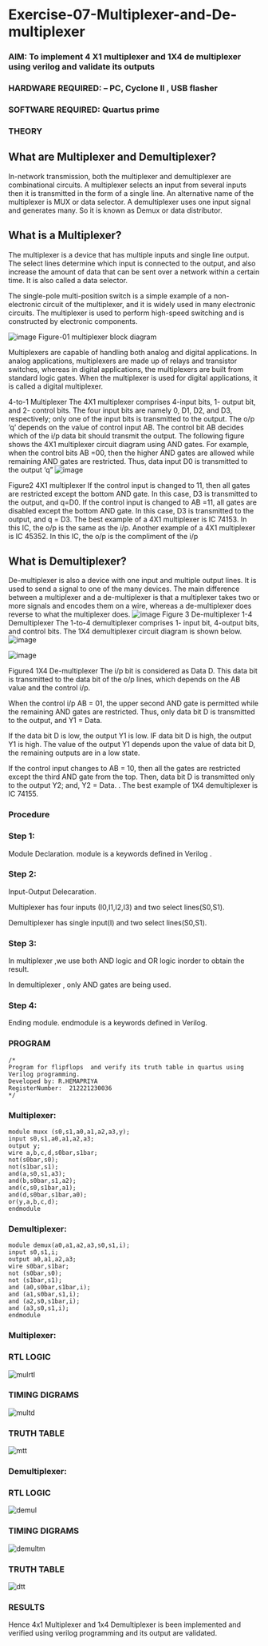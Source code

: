 # Exercise-07-Multiplexer-and-De-multiplexer
### AIM: To implement 4 X1 multiplexer and 1X4 de multiplexer using verilog and validate its outputs
### HARDWARE REQUIRED:  – PC, Cyclone II , USB flasher
### SOFTWARE REQUIRED:   Quartus prime
### THEORY 

## What are Multiplexer and Demultiplexer?
In-network transmission, both the multiplexer and demultiplexer are combinational circuits. A multiplexer selects an input from several inputs then it is transmitted in the form of a single line. An alternative name of the multiplexer is MUX or data selector. A demultiplexer uses one input signal and generates many. So it is known as Demux or data distributor.

## What is a Multiplexer?
The multiplexer is a device that has multiple inputs and single line output. The select lines determine which input is connected to the output, and also increase the amount of data that can be sent over a network within a certain time. It is also called a data selector.

The single-pole multi-position switch is a simple example of a non-electronic circuit of the multiplexer, and it is widely used in many electronic circuits. The multiplexer is used to perform high-speed switching and is constructed by electronic components.

![image](https://user-images.githubusercontent.com/36288975/170912485-73c395c7-23c0-4e78-a53d-a2f0d07d9662.png)
          Figure-01 multiplexer block diagram 

Multiplexers are capable of handling both analog and digital applications. In analog applications, multiplexers are made up of relays and transistor switches, whereas in digital applications, the multiplexers are built from standard logic gates. When the multiplexer is used for digital applications, it is called a digital multiplexer.

4-to-1 Multiplexer
The 4X1 multiplexer comprises 4-input bits, 1- output bit, and 2- control bits. The four input bits are namely 0, D1, D2, and D3, respectively; only one of the input bits is transmitted to the output. The o/p ‘q’ depends on the value of control input AB. The control bit AB decides which of the i/p data bit should transmit the output. The following figure shows the 4X1 multiplexer circuit diagram using AND gates. For example, when the control bits AB =00, then the higher AND gates are allowed while remaining AND gates are restricted. Thus, data input D0 is transmitted to the output ‘q”
![image](https://user-images.githubusercontent.com/36288975/170912568-3598c60a-5035-41f3-b0c4-ccedba13aca5.png)


Figure2 4X1 multiplexer 
If the control input is changed to 11, then all gates are restricted except the bottom AND gate. In this case, D3 is transmitted to the output, and q=D0. If the control input is changed to AB =11, all gates are disabled except the bottom AND gate. In this case, D3 is transmitted to the output, and q = D3. The best example of a 4X1 multiplexer is IC 74153. In this IC, the o/p is the same as the i/p. Another example of a 4X1 multiplexer is IC 45352. In this IC, the o/p is the compliment of the i/p


## What is Demultiplexer?
De-multiplexer is also a device with one input and multiple output lines. It is used to send a signal to one of the many devices. The main difference between a multiplexer and a de-multiplexer is that a multiplexer takes two or more signals and encodes them on a wire, whereas a de-multiplexer does reverse to what the multiplexer does.
![image](https://user-images.githubusercontent.com/36288975/170912606-a30e4b74-1726-4430-b245-2c3c3d9c232d.png)
Figure 3 De-multiplexer 
1-4 Demultiplexer
The 1-to-4 demultiplexer comprises 1- input bit, 4-output bits, and control bits. The 1X4 demultiplexer circuit diagram is shown below.![image](https://user-images.githubusercontent.com/36288975/170912683-00fb746a-1d45-4023-91d1-3a70b841073c.png)

![image](https://user-images.githubusercontent.com/36288975/170912741-7cbd52af-7e0d-4be3-b5c6-6fb9c4eca7c9.png)

Figure4 1X4 De-multiplexer 
The i/p bit is considered as Data D. This data bit is transmitted to the data bit of the o/p lines, which depends on the AB value and the control i/p.

When the control i/p AB = 01, the upper second AND gate is permitted while the remaining AND gates are restricted. Thus, only data bit D is transmitted to the output, and Y1 = Data.

If the data bit D is low, the output Y1 is low. IF data bit D is high, the output Y1 is high. The value of the output Y1 depends upon the value of data bit D, the remaining outputs are in a low state.

If the control input changes to AB = 10, then all the gates are restricted except the third AND gate from the top. Then, data bit D is transmitted only to the output Y2; and, Y2 = Data. . The best example of 1X4 demultiplexer is IC 74155.

 
 
### Procedure
### Step 1:
Module Declaration. module is a keywords defined in Verilog .

### Step 2:
Input-Output Delecaration.

Multiplexer has four inputs (I0,I1,I2,I3) and two select lines(S0,S1).

Demultiplexer has single input(I) and two select lines(S0,S1).

### Step 3:
In multiplexer ,we use both AND logic and OR logic inorder to obtain the result.

In demultiplexer , only AND gates are being used.

### Step 4:
Ending module. endmodule is a keywords defined in Verilog.



### PROGRAM 
~~~
/*
Program for flipflops  and verify its truth table in quartus using Verilog programming.
Developed by: R.HEMAPRIYA
RegisterNumber:  212221230036
*/
~~~
### Multiplexer:
```
module muxx (s0,s1,a0,a1,a2,a3,y);
input s0,s1,a0,a1,a2,a3;
output y;
wire a,b,c,d,s0bar,s1bar;
not(s0bar,s0);
not(s1bar,s1);
and(a,s0,s1,a3);
and(b,s0bar,s1,a2);
and(c,s0,s1bar,a1);
and(d,s0bar,s1bar,a0);
or(y,a,b,c,d);
endmodule
```
### Demultiplexer:
```
module demux(a0,a1,a2,a3,s0,s1,i);
input s0,s1,i;
output a0,a1,a2,a3;
wire s0bar,s1bar;
not (s0bar,s0);
not (s1bar,s1);
and (a0,s0bar,s1bar,i);
and (a1,s0bar,s1,i);
and (a2,s0,s1bar,i);
and (a3,s0,s1,i);
endmodule
```


### Multiplexer:

### RTL LOGIC  
![mulrtl](https://github.com/Hemapriya-2004/Exercise-07-Multiplexer-and-De--multiplexer/assets/94184828/20f69d0c-e6d0-43db-8d54-5b3266305ab6)


### TIMING DIGRAMS  

![multd](https://github.com/Hemapriya-2004/Exercise-07-Multiplexer-and-De--multiplexer/assets/94184828/f60a7634-38f4-41d9-8902-f6277a8225e0)


### TRUTH TABLE 
![mtt](https://github.com/Hemapriya-2004/Exercise-07-Multiplexer-and-De--multiplexer/assets/94184828/d92d0aa9-b75c-4c86-b56e-26d69ec192d1)


### Demultiplexer:
### RTL LOGIC  


![demul](https://github.com/Hemapriya-2004/Exercise-07-Multiplexer-and-De--multiplexer/assets/94184828/e8aaf1a3-afa5-46f1-9935-9d98b557d375)






### TIMING DIGRAMS  

![demultm](https://github.com/Hemapriya-2004/Exercise-07-Multiplexer-and-De--multiplexer/assets/94184828/df5f667e-0d41-4189-bd67-4ca047936d41)



### TRUTH TABLE 

![dtt](https://github.com/Hemapriya-2004/Exercise-07-Multiplexer-and-De--multiplexer/assets/94184828/d0b5fa2a-8d5c-4b8d-8ef9-f94d694de605)





### RESULTS 
Hence 4x1 Multiplexer and 1x4 Demultiplexer is been implemented and verified using verilog programming and its output are validated.
